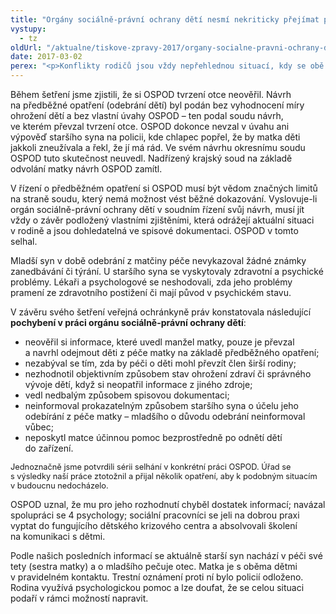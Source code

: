 ```yaml
---
title: "Orgány sociálně-právní ochrany dětí nesmí nekriticky přejímat pohled jedné strany"
vystupy:
  - tz
oldUrl: "/aktualne/tiskove-zpravy-2017/organy-socialne-pravni-ochrany-deti-nesmi-nekriticky-prejimat-pohled-jedne-strany"
date: 2017-03-02
perex: "<p>Konflikty rodičů jsou vždy nepřehlednou situací, kdy se obě strany vzájemně obviňují. Nelze však rezignovat na nestrannost a přistoupit nekriticky na verzi jedné strany. Takový případ jsme však šetřili. Otec odešel od matky a dvou dětí (7 a 13 let). Na svou ženu podal trestní oznámení pro údajné týrání dětí a požádal orgán sociálně-právní ochrany dětí (OSPOD) o jejich odebrání z péče matky. OSPOD se neptal na názor dětí – o jeho šetření v rodině neexistuje oficiální záznam – a podal návrh soudu na jejich umístění do zařízení pro děti vyžadující okamžitou pomoc (ZDVOP). Soud na návrh OSPOD přistoupil. Takhle však postupovat nelze.</p>"
---
```


<!-- imported from the old website -->

<p>Během šetření jsme zjistili, že si OSPOD tvrzení otce neověřil. Návrh na předběžné opatření (odebrání dětí) byl podán bez vyhodnocení míry ohrožení dětí a bez vlastní úvahy OSPOD – ten podal soudu návrh, ve kterém převzal tvrzení otce. OSPOD dokonce nevzal v úvahu ani výpověď staršího syna na policii, kde chlapec popřel, že by matka děti jakkoli zneužívala a řekl, že jí má rád. Ve svém návrhu okresnímu soudu OSPOD tuto skutečnost neuvedl. Nadřízený krajský soud na základě odvolání matky návrh OSPOD zamítl. </p> <p>V řízení o předběžném opatření si OSPOD musí být vědom značných limitů na straně soudu, který nemá možnost vést běžné dokazování. Vyslovuje-li orgán sociálně-právní ochrany dětí v soudním řízení svůj návrh, musí jít vždy o závěr podložený vlastními zjištěními, která odrážejí aktuální situaci v rodině a jsou dohledatelná ve spisové dokumentaci. OSPOD v tomto selhal.</p> <p>Mladší syn v době odebrání z matčiny péče nevykazoval žádné známky zanedbávání či týrání. U staršího syna se vyskytovaly zdravotní a psychické problémy. Lékaři a psychologové se neshodovali, zda jeho problémy pramení ze zdravotního postižení či mají původ v psychickém stavu. </p> <p>V závěru svého šetření veřejná ochránkyně práv konstatovala následující <b>pochybení v práci orgánu sociálně-právní ochrany dětí</b>:</p> <p></p><ul><li>neověřil si informace, které uvedl manžel matky, pouze je převzal a navrhl odejmout děti z péče matky na základě předběžného opatření;</li><li>nezabýval se tím, zda by péči o děti mohl převzít člen širší rodiny;</li><li>nezhodnotil objektivním způsobem stav ohrožení zdraví či správného vývoje dětí, když si neopatřil informace z jiného zdroje;</li><li>vedl nedbalým způsobem spisovou dokumentaci;</li><li>neinformoval prokazatelným způsobem staršího syna o účelu jeho odebírání z péče matky – mladšího o důvodu odebrání neinformoval vůbec;</li><li>neposkytl matce účinnou pomoc bezprostředně po odnětí dětí do zařízení.</li></ul><p></p>      <p><span style="font-size: 12.8px;">Jednoznačně jsme potvrdili sérii selhání v konkrétní práci OSPOD. Úřad se s výsledky naší práce ztotožnil a přijal několik opatření, aby k podobným situacím v budoucnu nedocházelo.</span></p> <p>OSPOD uznal, že mu pro jeho rozhodnutí chyběl dostatek informací; navázal spolupráci se 4 psychology; sociální pracovníci se jeli na dobrou praxi vyptat do fungujícího dětského krizového centra a absolvovali školení na komunikaci s dětmi.</p> <p>Podle našich posledních informací se aktuálně starší syn nachází v péči své tety (sestra matky) a o mladšího pečuje otec. Matka je s oběma dětmi v pravidelném kontaktu. Trestní oznámení proti ní bylo policií odloženo. Rodina využívá psychologickou pomoc a lze doufat, že se celou situaci podaří v rámci možností napravit.</p>
